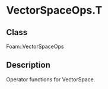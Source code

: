 # VectorSpaceOps.T 
## Class
Foam::VectorSpaceOps

## Description
Operator functions for VectorSpace.


